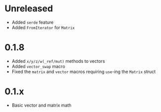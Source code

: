 <!-- updated by cargo-release -->

# Unreleased
- Added `serde` feature
- Added `FromIterator` for `Matrix`

# 0.1.8
- Added `x/y/z/w(_ref/mut)` methods to vectors
- Added `vector_swap` macro
- Fixed the `matrix` and `vector` macros requiring `use`-ing the `Matrix` struct

# 0.1.x
- Basic vector and matrix math
